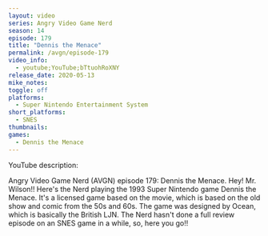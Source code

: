 ```yaml
---
layout: video
series: Angry Video Game Nerd
season: 14
episode: 179
title: "Dennis the Menace"
permalink: /avgn/episode-179
video_info:
  - youtube;YouTube;bTtuohRoXNY
release_date: 2020-05-13
mike_notes:
toggle: off
platforms: 
  - Super Nintendo Entertainment System
short_platforms:
  - SNES
thumbnails: 
games: 
  - Dennis the Menace
---
```


<p class="yt-description">YouTube description:</p>

Angry Video Game Nerd (AVGN) episode 179: Dennis the Menace. Hey! Mr. Wilson!! Here's the Nerd playing the 1993 Super Nintendo game Dennis the Menace. It's a licensed game based on the movie, which is based on the old show and comic from the 50s and 60s. The game was designed by Ocean, which is basically the British LJN. The Nerd hasn't done a full review episode on an SNES game in a while, so, here you go!!